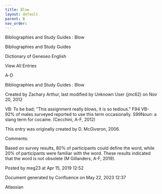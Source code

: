 ```yaml
---
title: Blow
layout: default
parent: B
nav_order:
---
```


Bibliographies and Study Guides : Blow

Bibliographies and Study Guides

Dictionary of Geneseo English

View All Entries

A-D

Bibliographies and Study Guides : Blow

Created by  Zachary Arthur, last modified by  Unknown User (jmc62) on Nov 20, 2012

VB: To be bad; &quot;This assignment really blows, it is so tedious.&quot; F94 VB- 92% of males surveyed reported to use this term occasionally. S99Noun: a slang term for cocaine. (Cecchini, A-F, 2012)

This entry was originally created by D. McGiveron, 2006.

Comments:

Based on survey results, 80% of participants could define the word, while 20% of participants were familiar with the word. These results indicated that the word is not obsolete (M Gillanders, A-F, 2019).

Posted by meg23 at Apr 15, 2019 12:52

Document generated by Confluence on May 22, 2023 12:37

Atlassian
